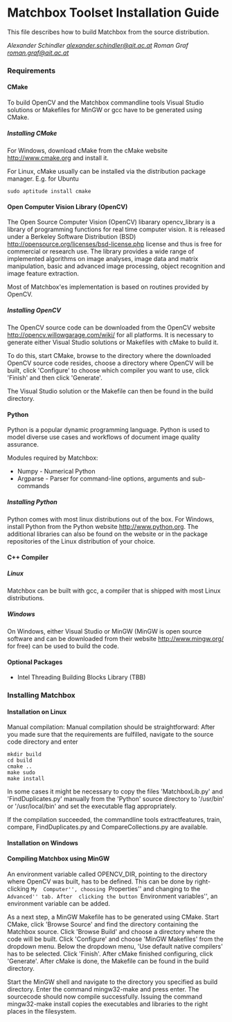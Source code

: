 Matchbox Toolset Installation Guide 
=================================== 

This file describes how to build Matchbox from the source distribution. 

*Alexander Schindler <alexander.schindler@ait.ac.at>*
*Roman Graf <roman.graf@ait.ac.at>*

### Requirements 


#### CMake 

To build OpenCV and the Matchbox commandline tools Visual Studio solutions or 
Makefiles for MinGW or gcc have to be generated using CMake. 

##### Installing CMake

For Windows, download cMake from the cMake 
website http://www.cmake.org and install it. 

For Linux, cMake usually can be installed via the distribution package manager. 
E.g. for Ubuntu 
	
	sudo aptitude install cmake

#### Open Computer Vision Library (OpenCV)

The Open Source Computer Vision (OpenCV) libarary opencv_library is a 
library of programming functions for real time computer vision. It is released 
under a Berkeley Software Distribution (BSD) 
http://opensource.org/licenses/bsd-license.php license and thus is free for 
commercial or research use. The library provides a wide range of implemented 
algorithms on image analyses, image data and matrix manipulation, basic and 
advanced image processing, object recognition and image feature extraction. 

Most of Matchbox'es implementation is based on routines provided by OpenCV. 

##### Installing OpenCV

The OpenCV source code can be downloaded from the OpenCV 
website http://opencv.willowgarage.com/wiki/ for all platforms. 
It is necessary to generate either Visual Studio solutions or Makefiles with 
cMake to build it. 

To do this, start CMake, browse to the directory where the downloaded OpenCV 
source code resides, choose a directory where OpenCV will be built, click 
'Configure' to choose which compiler you want to use, click 'Finish' and 
then click 'Generate'. 

The Visual Studio solution or the Makefile can then be found in the build 
directory. 

#### Python

Python is a popular dynamic programming language. Python is used to model 
diverse use cases and workflows of document image quality assurance. 

Modules required by Matchbox: 

* Numpy - Numerical Python 
* Argparse - Parser for command-line options, arguments and sub-commands

##### Installing Python

Python comes with most linux distributions out of the box. For Windows, install 
Python from the Python website http://www.python.org. The 
additional libraries can also be found on the website or in the package 
repositories of the Linux distribution of your choice. 

#### C++ Compiler

##### Linux

Matchbox can be built with gcc, a compiler that is shipped with most Linux 
distributions. 

##### Windows

On Windows, either Visual Studio or MinGW (MinGW is open source software and can 
be downloaded from their website http://www.mingw.org/ for 
free) can be used to build the code. 

#### Optional Packages

* Intel Threading Building Blocks Library (TBB)


### Installing Matchbox 

#### Installation on Linux

Manual compilation:
Manual compilation should be straightforward: 
After you made sure that the requirements are fulfilled, navigate to the source 
code directory and enter 

	mkdir build 
	cd build 
	cmake .. 
	make sudo 
	make install 

In some cases it might be necessary to copy the files 'MatchboxLib.py' and 
'FindDuplicates.py' manually from the 'Python' source directory to 
'/usr/bin' or '/usr/local/bin' and set the executable flag appropriately. 
	
If the compilation succeeded, the commandline tools extractfeatures, 
train, compare, FindDuplicates.py and CompareCollections.py are available. 


#### Installation on Windows

#### Compiling Matchbox using MinGW

An environment variable called OPENCV\_DIR, pointing to the directory where 
OpenCV was built, has to be defined. This can be done by right-clicking ``My 
Computer'', choosing ``Properties'' and changing to the ``Advanced'' tab. After 
clicking the button ``Environment variables'', an environment variable can be 
added. 

As a next step, a MinGW Makefile has to be generated using CMake. 
Start CMake, click 'Browse Source' and find the directory containing the 
Matchbox source. Click 'Browse Build' and choose a directory where the code 
will be built. Click 'Configure' and choose 'MinGW Makefiles' from the 
dropdown menu. Below the dropdown menu, 'Use default native compilers' has to 
be selected. Click 'Finish'. 
After cMake finished configuring, click 'Generate'. After cMake is done, the 
Makefile can be found in the build directory. 

Start the MinGW shell and navigate to the directory you specified as build 
directory. Enter the command mingw32-make and press enter. The sourcecode 
should now compile successfully. Issuing the command mingw32-make install 
copies the executables and libraries to the right places in the filesystem. 


